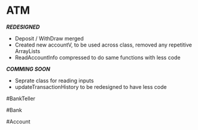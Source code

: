 # ATM
***REDESIGNED***
- Deposit / WithDraw merged
- Created new accountV, to be used across class, removed any repetitive ArrayLists
- ReadAccountInfo compressed to do same functions with less code

***COMMING SOON***
- Seprate class for reading inputs
- updateTransactionHistory to be redesigned to have less code

#BankTeller

#Bank

#Account
